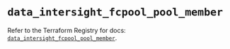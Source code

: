 # `data_intersight_fcpool_pool_member`

Refer to the Terraform Registry for docs: [`data_intersight_fcpool_pool_member`](https://registry.terraform.io/providers/ciscodevnet/intersight/1.0.71/docs/data-sources/fcpool_pool_member).
